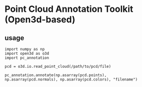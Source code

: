 # Point Cloud Annotation Toolkit (Open3d-based)

## usage

```
import numpy as np
import open3d as o3d
import pc_annotation

pcd = o3d.io.read_point_cloud(/path/to/pcd/file)

pc_annotation.annotate(np.asarray(pcd.points), np.asarray(pcd.normals), np.asarray(pcd.colors), "filename")
```